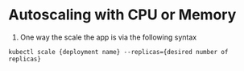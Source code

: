 # Autoscaling with CPU or Memory

1. One way the scale the app is via the following syntax

```
kubectl scale {deployment name} --replicas={desired number of replicas}
```

